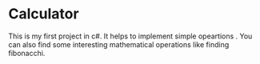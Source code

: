 # Calculator
This is my first project in c#. 
 It helps to implement simple opeartions . 
 You can also find some interesting mathematical operations like finding fibonacchi.
